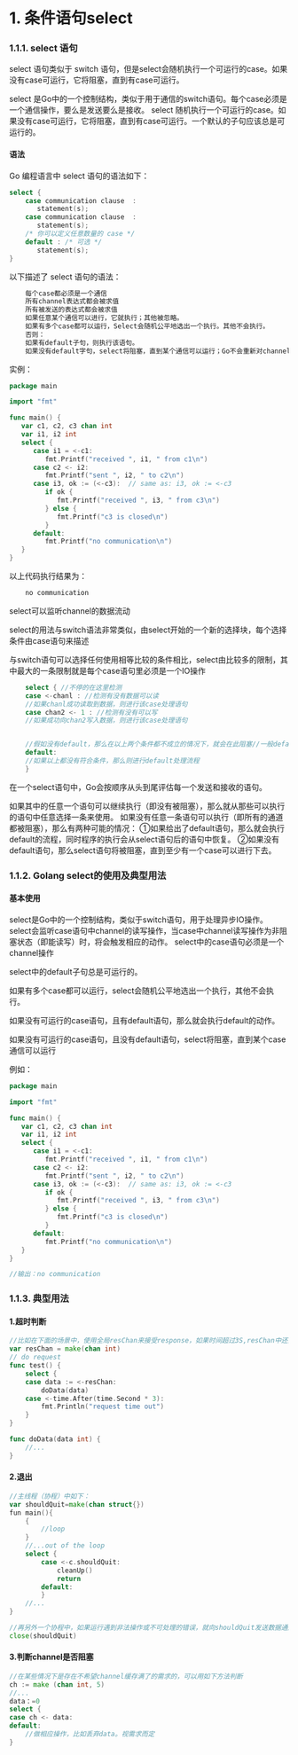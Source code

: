 # 1. 条件语句select

### 1.1.1. select 语句

select 语句类似于 switch 语句，但是select会随机执行一个可运行的case。如果没有case可运行，它将阻塞，直到有case可运行。

select 是Go中的一个控制结构，类似于用于通信的switch语句。每个case必须是一个通信操作，要么是发送要么是接收。 select 随机执行一个可运行的case。如果没有case可运行，它将阻塞，直到有case可运行。一个默认的子句应该总是可运行的。

#### 语法

Go 编程语言中 select 语句的语法如下：

```go
select {
    case communication clause  :
       statement(s);      
    case communication clause  :
       statement(s);
    /* 你可以定义任意数量的 case */
    default : /* 可选 */
       statement(s);
}
```

以下描述了 select 语句的语法：

```go
    每个case都必须是一个通信
    所有channel表达式都会被求值
    所有被发送的表达式都会被求值
    如果任意某个通信可以进行，它就执行；其他被忽略。
    如果有多个case都可以运行，Select会随机公平地选出一个执行。其他不会执行。
    否则：
    如果有default子句，则执行该语句。
    如果没有default字句，select将阻塞，直到某个通信可以运行；Go不会重新对channel或值进行求值。
```

实例：

```go
package main

import "fmt"

func main() {
   var c1, c2, c3 chan int
   var i1, i2 int
   select {
      case i1 = <-c1:
         fmt.Printf("received ", i1, " from c1\n")
      case c2 <- i2:
         fmt.Printf("sent ", i2, " to c2\n")
      case i3, ok := (<-c3):  // same as: i3, ok := <-c3
         if ok {
            fmt.Printf("received ", i3, " from c3\n")
         } else {
            fmt.Printf("c3 is closed\n")
         }
      default:
         fmt.Printf("no communication\n")
   }    
}
```

以上代码执行结果为：

```go
    no communication
```

select可以监听channel的数据流动

select的用法与switch语法非常类似，由select开始的一个新的选择块，每个选择条件由case语句来描述

与switch语句可以选择任何使用相等比较的条件相比，select由比较多的限制，其中最大的一条限制就是每个case语句里必须是一个IO操作

```go
    select { //不停的在这里检测
    case <-chanl : //检测有没有数据可以读
    //如果chanl成功读取到数据，则进行该case处理语句
    case chan2 <- 1 : //检测有没有可以写
    //如果成功向chan2写入数据，则进行该case处理语句


    //假如没有default，那么在以上两个条件都不成立的情况下，就会在此阻塞//一般default会不写在里面，select中的default子句总是可运行的，因为会很消耗CPU资源
    default:
    //如果以上都没有符合条件，那么则进行default处理流程
    }
```

在一个select语句中，Go会按顺序从头到尾评估每一个发送和接收的语句。

如果其中的任意一个语句可以继续执行（即没有被阻塞），那么就从那些可以执行的语句中任意选择一条来使用。 如果没有任意一条语句可以执行（即所有的通道都被阻塞），那么有两种可能的情况： ①如果给出了default语句，那么就会执行default的流程，同时程序的执行会从select语句后的语句中恢复。 ②如果没有default语句，那么select语句将被阻塞，直到至少有一个case可以进行下去。

### 1.1.2. Golang select的使用及典型用法

#### 基本使用

select是Go中的一个控制结构，类似于switch语句，用于处理异步IO操作。select会监听case语句中channel的读写操作，当case中channel读写操作为非阻塞状态（即能读写）时，将会触发相应的动作。 select中的case语句必须是一个channel操作

select中的default子句总是可运行的。

如果有多个case都可以运行，select会随机公平地选出一个执行，其他不会执行。

如果没有可运行的case语句，且有default语句，那么就会执行default的动作。

如果没有可运行的case语句，且没有default语句，select将阻塞，直到某个case通信可以运行

例如：

```go
package main

import "fmt"

func main() {
   var c1, c2, c3 chan int
   var i1, i2 int
   select {
      case i1 = <-c1:
         fmt.Printf("received ", i1, " from c1\n")
      case c2 <- i2:
         fmt.Printf("sent ", i2, " to c2\n")
      case i3, ok := (<-c3):  // same as: i3, ok := <-c3
         if ok {
            fmt.Printf("received ", i3, " from c3\n")
         } else {
            fmt.Printf("c3 is closed\n")
         }
      default:
         fmt.Printf("no communication\n")
   }    
}

//输出：no communication
```

### 1.1.3. 典型用法

#### 1.超时判断

```go
//比如在下面的场景中，使用全局resChan来接受response，如果时间超过3S,resChan中还没有数据返回，则第二条case将执行
var resChan = make(chan int)
// do request
func test() {
    select {
    case data := <-resChan:
        doData(data)
    case <-time.After(time.Second * 3):
        fmt.Println("request time out")
    }
}

func doData(data int) {
    //...
}
```

#### 2.退出

```go
//主线程（协程）中如下：
var shouldQuit=make(chan struct{})
fun main(){
    {
        //loop
    }
    //...out of the loop
    select {
        case <-c.shouldQuit:
            cleanUp()
            return
        default:
        }
    //...
}

//再另外一个协程中，如果运行遇到非法操作或不可处理的错误，就向shouldQuit发送数据通知程序停止运行
close(shouldQuit)
```

#### 3.判断channel是否阻塞

```go
//在某些情况下是存在不希望channel缓存满了的需求的，可以用如下方法判断
ch := make (chan int, 5)
//...
data：=0
select {
case ch <- data:
default:
    //做相应操作，比如丢弃data。视需求而定
}
```